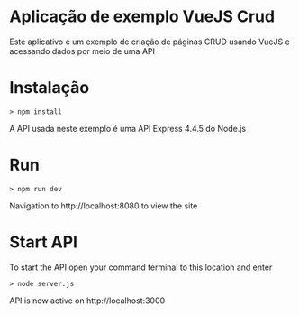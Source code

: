 # Aplicação de exemplo VueJS Crud
Este aplicativo é um exemplo de criação de páginas CRUD usando VueJS e acessando dados por meio de uma API

# Instalação
    > npm install

A API usada neste exemplo é uma API Express 4.4.5 do Node.js

# Run
    > npm run dev
    
Navigation to http://localhost:8080 to view the site
    
# Start API

To start the API open your command terminal to this location and enter

    > node server.js
    
API is now active on http://localhost:3000
   
